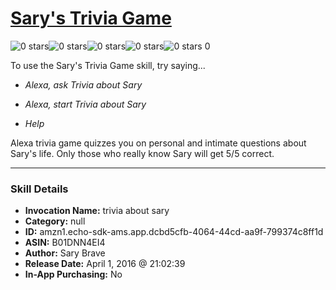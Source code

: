 # [Sary's Trivia Game](http://alexa.amazon.com/#skills/amzn1.echo-sdk-ams.app.dcbd5cfb-4064-44cd-aa9f-799374c8ff1d)
![0 stars](../../images/ic_star_border_black_18dp_1x.png)![0 stars](../../images/ic_star_border_black_18dp_1x.png)![0 stars](../../images/ic_star_border_black_18dp_1x.png)![0 stars](../../images/ic_star_border_black_18dp_1x.png)![0 stars](../../images/ic_star_border_black_18dp_1x.png) 0

To use the Sary's Trivia Game skill, try saying...

* *Alexa, ask Trivia about Sary*

* *Alexa, start Trivia about Sary*

* *Help*

Alexa trivia game quizzes you on personal and intimate questions about Sary's life. Only those who really know Sary will get 5/5 correct.

***

### Skill Details

* **Invocation Name:** trivia about sary
* **Category:** null
* **ID:** amzn1.echo-sdk-ams.app.dcbd5cfb-4064-44cd-aa9f-799374c8ff1d
* **ASIN:** B01DNN4EI4
* **Author:** Sary Brave
* **Release Date:** April 1, 2016 @ 21:02:39
* **In-App Purchasing:** No

